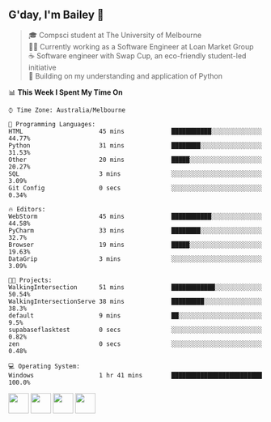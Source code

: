 ## G'day, I'm Bailey 👋

> 🎓 Compsci student at The University of Melbourne <br>
> 👨‍💻 Currently working as a Software Engineer at Loan Market Group <br>
> ☕️ Software engineer with Swap Cup, an eco-friendly student-led initiative <br>
> 🌱 Building on my understanding and application of Python

<!--START_SECTION:waka-->
📊 **This Week I Spent My Time On** 

```text
⌚︎ Time Zone: Australia/Melbourne

💬 Programming Languages: 
HTML                     45 mins             ███████████░░░░░░░░░░░░░░   44.77% 
Python                   31 mins             ████████░░░░░░░░░░░░░░░░░   31.53% 
Other                    20 mins             █████░░░░░░░░░░░░░░░░░░░░   20.27% 
SQL                      3 mins              ░░░░░░░░░░░░░░░░░░░░░░░░░   3.09% 
Git Config               0 secs              ░░░░░░░░░░░░░░░░░░░░░░░░░   0.34%

🔥 Editors: 
WebStorm                 45 mins             ███████████░░░░░░░░░░░░░░   44.58% 
PyCharm                  33 mins             ████████░░░░░░░░░░░░░░░░░   32.7% 
Browser                  19 mins             █████░░░░░░░░░░░░░░░░░░░░   19.63% 
DataGrip                 3 mins              ░░░░░░░░░░░░░░░░░░░░░░░░░   3.09%

🐱‍💻 Projects: 
WalkingIntersection      51 mins             ████████████░░░░░░░░░░░░░   50.54% 
WalkingIntersectionServe 38 mins             █████████░░░░░░░░░░░░░░░░   38.3% 
default                  9 mins              ██░░░░░░░░░░░░░░░░░░░░░░░   9.5% 
supabaseflasktest        0 secs              ░░░░░░░░░░░░░░░░░░░░░░░░░   0.82% 
zen                      0 secs              ░░░░░░░░░░░░░░░░░░░░░░░░░   0.48%

💻 Operating System: 
Windows                  1 hr 41 mins        █████████████████████████   100.0%

```


<!--END_SECTION:waka-->

[<img height="40px" src="https://img.icons8.com/ios-filled/2x/linkedin.png">](https://linkedin.com/in/baileybutler1)
[<img height="40px" src="https://img.icons8.com/ios-filled/2x/github.png">](https://github.com/baely)
[<img height="40px" src="https://img.icons8.com/ios-filled/2x/salesforce.png">](https://trailblazer.me/id/baileybutler)
[<img height="40px" src="https://img.icons8.com/ios-filled/2x/instagram.png">](https://instagram.com/bae1y)

